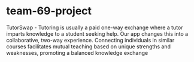 # team-69-project

TutorSwap - Tutoring is usually a paid one-way exchange where a tutor imparts knowledge to a student seeking help. Our app changes this into a collaborative, two-way experience. Connecting individuals in similar courses facilitates mutual teaching based on unique strengths and weaknesses, promoting a balanced knowledge exchange
